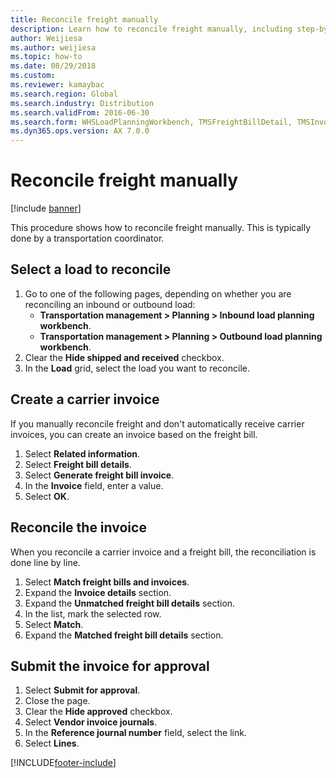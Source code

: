 ```yaml
--- 
title: Reconcile freight manually
description: Learn how to reconcile freight manually, including step-by-step processes for selecting a load to reconcile and creating carrier invoices. 
author: Weijiesa
ms.author: weijiesa
ms.topic: how-to
ms.date: 08/29/2018
ms.custom:
ms.reviewer: kamaybac 
ms.search.region: Global
ms.search.industry: Distribution
ms.search.validFrom: 2016-06-30
ms.search.form: WHSLoadPlanningWorkbench, TMSFreightBillDetail, TMSInvoiceTable, TMSFreightBillInvoiceReconcile, TMSInvoiceJournal, LedgerJournalTable, LedgerJournalTransDaily, TMSFBDetailReconcile, WHSInboundLoadPlanningWorkbench, WHSOutboundLoadPlanningWorkbench
ms.dyn365.ops.version: AX 7.0.0 
---
```


# Reconcile freight manually

[!include [banner](../../includes/banner.md)]

This procedure shows how to reconcile freight manually. This is typically done by a transportation coordinator.

## Select a load to reconcile

1. Go to one of the following pages, depending on whether you are reconciling an inbound or outbound load:
    - **Transportation management > Planning > Inbound load planning workbench**.
    - **Transportation management > Planning > Outbound load planning workbench**.
1. Clear the **Hide shipped and received** checkbox.
1. In the **Load** grid, select the load you want to reconcile.

## Create a carrier invoice

If you manually reconcile freight and don't automatically receive carrier invoices, you can create an invoice based on the freight bill.

1. Select **Related information**.
2. Select **Freight bill details**.
3. Select **Generate freight bill invoice**.
4. In the **Invoice** field, enter a value.
5. Select **OK**.

## Reconcile the invoice

When you reconcile a carrier invoice and a freight bill, the reconciliation is done line by line.

1. Select **Match freight bills and invoices**.
2. Expand the **Invoice details** section.
3. Expand the **Unmatched freight bill details** section.
4. In the list, mark the selected row.
5. Select **Match**.
6. Expand the **Matched freight bill details** section.

## Submit the invoice for approval

1. Select **Submit for approval**.
2. Close the page.
3. Clear the **Hide approved** checkbox.
4. Select **Vendor invoice journals**.
5. In the **Reference journal number** field, select the link.
6. Select **Lines**.

[!INCLUDE[footer-include](../../../includes/footer-banner.md)]
